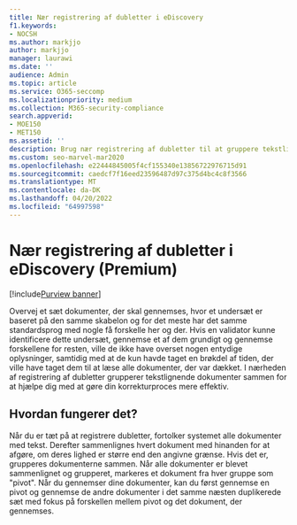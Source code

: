 ```yaml
---
title: Nær registrering af dubletter i eDiscovery
f1.keywords:
- NOCSH
ms.author: markjjo
author: markjjo
manager: laurawi
ms.date: ''
audience: Admin
ms.topic: article
ms.service: O365-seccomp
ms.localizationpriority: medium
ms.collection: M365-security-compliance
search.appverid:
- MOE150
- MET150
ms.assetid: ''
description: Brug nær registrering af dubletter til at gruppere tekstlignende dokumenter, når du analyserer sagsdata i eDiscovery (Premium).
ms.custom: seo-marvel-mar2020
ms.openlocfilehash: e22444845005f4cf155340e13856722976715d91
ms.sourcegitcommit: caedcf7f16eed23596487d97c375d4bc4c8f3566
ms.translationtype: MT
ms.contentlocale: da-DK
ms.lasthandoff: 04/20/2022
ms.locfileid: "64997598"
---
```

# <a name="near-duplicate-detection-in-ediscovery-premium"></a>Nær registrering af dubletter i eDiscovery (Premium)

[!include[Purview banner](../includes/purview-rebrand-banner.md)]

Overvej et sæt dokumenter, der skal gennemses, hvor et undersæt er baseret på den samme skabelon og for det meste har det samme standardsprog med nogle få forskelle her og der. Hvis en validator kunne identificere dette undersæt, gennemse et af dem grundigt og gennemse forskellene for resten, ville de ikke have overset nogen entydige oplysninger, samtidig med at de kun havde taget en brøkdel af tiden, der ville have taget dem til at læse alle dokumenter, der var dækket. I nærheden af registrering af dubletter grupperer tekstlignende dokumenter sammen for at hjælpe dig med at gøre din korrekturproces mere effektiv.

## <a name="how-does-it-work"></a>Hvordan fungerer det?

Når du er tæt på at registrere dubletter, fortolker systemet alle dokumenter med tekst. Derefter sammenlignes hvert dokument med hinanden for at afgøre, om deres lighed er større end den angivne grænse. Hvis det er, grupperes dokumenterne sammen. Når alle dokumenter er blevet sammenlignet og grupperet, markeres et dokument fra hver gruppe som "pivot". Når du gennemser dine dokumenter, kan du først gennemse en pivot og gennemse de andre dokumenter i det samme næsten duplikerede sæt med fokus på forskellen mellem pivot og det dokument, der gennemses.
